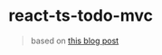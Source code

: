 # react-ts-todo-mvc

> based on [this blog post](http://blog.wolksoftware.com/working-with-react-and-typescript)